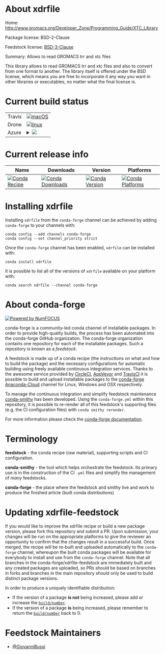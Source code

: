 About xdrfile
=============

Home: http://www.gromacs.org/Developer_Zone/Programming_Guide/XTC_Library

Package license: BSD-2-Clause

Feedstock license: [BSD-3-Clause](https://github.com/conda-forge/xdrfile-feedstock/blob/master/LICENSE.txt)

Summary: Allows to read GROMACS trr and xtc files

This library allows to read GROMACS trr and xtc files and also to convert from one format to another. The library itself
is offered under the BSD license, which means you are free to incorporate it any way you want in other libraries or
executables, no matter what the final license is.


Current build status
====================


<table><tr>
    <td>Travis</td>
    <td>
      <a href="https://travis-ci.com/conda-forge/xdrfile-feedstock">
        <img alt="macOS" src="https://img.shields.io/travis/com/conda-forge/xdrfile-feedstock/master.svg?label=macOS">
      </a>
    </td>
  </tr><tr>
    <td>Drone</td>
    <td>
      <a href="https://cloud.drone.io/conda-forge/xdrfile-feedstock">
        <img alt="linux" src="https://img.shields.io/drone/build/conda-forge/xdrfile-feedstock/master.svg?label=Linux">
      </a>
    </td>
  </tr>
    
  <tr>
    <td>Azure</td>
    <td>
      <details>
        <summary>
          <a href="https://dev.azure.com/conda-forge/feedstock-builds/_build/latest?definitionId=6764&branchName=master">
            <img src="https://dev.azure.com/conda-forge/feedstock-builds/_apis/build/status/xdrfile-feedstock?branchName=master">
          </a>
        </summary>
        <table>
          <thead><tr><th>Variant</th><th>Status</th></tr></thead>
          <tbody><tr>
              <td>linux_64</td>
              <td>
                <a href="https://dev.azure.com/conda-forge/feedstock-builds/_build/latest?definitionId=6764&branchName=master">
                  <img src="https://dev.azure.com/conda-forge/feedstock-builds/_apis/build/status/xdrfile-feedstock?branchName=master&jobName=linux&configuration=linux_64_" alt="variant">
                </a>
              </td>
            </tr><tr>
              <td>linux_aarch64</td>
              <td>
                <a href="https://dev.azure.com/conda-forge/feedstock-builds/_build/latest?definitionId=6764&branchName=master">
                  <img src="https://dev.azure.com/conda-forge/feedstock-builds/_apis/build/status/xdrfile-feedstock?branchName=master&jobName=linux&configuration=linux_aarch64_" alt="variant">
                </a>
              </td>
            </tr><tr>
              <td>linux_ppc64le</td>
              <td>
                <a href="https://dev.azure.com/conda-forge/feedstock-builds/_build/latest?definitionId=6764&branchName=master">
                  <img src="https://dev.azure.com/conda-forge/feedstock-builds/_apis/build/status/xdrfile-feedstock?branchName=master&jobName=linux&configuration=linux_ppc64le_" alt="variant">
                </a>
              </td>
            </tr><tr>
              <td>osx_64</td>
              <td>
                <a href="https://dev.azure.com/conda-forge/feedstock-builds/_build/latest?definitionId=6764&branchName=master">
                  <img src="https://dev.azure.com/conda-forge/feedstock-builds/_apis/build/status/xdrfile-feedstock?branchName=master&jobName=osx&configuration=osx_64_" alt="variant">
                </a>
              </td>
            </tr><tr>
              <td>osx_arm64</td>
              <td>
                <a href="https://dev.azure.com/conda-forge/feedstock-builds/_build/latest?definitionId=6764&branchName=master">
                  <img src="https://dev.azure.com/conda-forge/feedstock-builds/_apis/build/status/xdrfile-feedstock?branchName=master&jobName=osx&configuration=osx_arm64_" alt="variant">
                </a>
              </td>
            </tr>
          </tbody>
        </table>
      </details>
    </td>
  </tr>
</table>

Current release info
====================

| Name | Downloads | Version | Platforms |
| --- | --- | --- | --- |
| [![Conda Recipe](https://img.shields.io/badge/recipe-xdrfile-green.svg)](https://anaconda.org/conda-forge/xdrfile) | [![Conda Downloads](https://img.shields.io/conda/dn/conda-forge/xdrfile.svg)](https://anaconda.org/conda-forge/xdrfile) | [![Conda Version](https://img.shields.io/conda/vn/conda-forge/xdrfile.svg)](https://anaconda.org/conda-forge/xdrfile) | [![Conda Platforms](https://img.shields.io/conda/pn/conda-forge/xdrfile.svg)](https://anaconda.org/conda-forge/xdrfile) |

Installing xdrfile
==================

Installing `xdrfile` from the `conda-forge` channel can be achieved by adding `conda-forge` to your channels with:

```
conda config --add channels conda-forge
conda config --set channel_priority strict
```

Once the `conda-forge` channel has been enabled, `xdrfile` can be installed with:

```
conda install xdrfile
```

It is possible to list all of the versions of `xdrfile` available on your platform with:

```
conda search xdrfile --channel conda-forge
```


About conda-forge
=================

[![Powered by NumFOCUS](https://img.shields.io/badge/powered%20by-NumFOCUS-orange.svg?style=flat&colorA=E1523D&colorB=007D8A)](http://numfocus.org)

conda-forge is a community-led conda channel of installable packages.
In order to provide high-quality builds, the process has been automated into the
conda-forge GitHub organization. The conda-forge organization contains one repository
for each of the installable packages. Such a repository is known as a *feedstock*.

A feedstock is made up of a conda recipe (the instructions on what and how to build
the package) and the necessary configurations for automatic building using freely
available continuous integration services. Thanks to the awesome service provided by
[CircleCI](https://circleci.com/), [AppVeyor](https://www.appveyor.com/)
and [TravisCI](https://travis-ci.com/) it is possible to build and upload installable
packages to the [conda-forge](https://anaconda.org/conda-forge)
[Anaconda-Cloud](https://anaconda.org/) channel for Linux, Windows and OSX respectively.

To manage the continuous integration and simplify feedstock maintenance
[conda-smithy](https://github.com/conda-forge/conda-smithy) has been developed.
Using the ``conda-forge.yml`` within this repository, it is possible to re-render all of
this feedstock's supporting files (e.g. the CI configuration files) with ``conda smithy rerender``.

For more information please check the [conda-forge documentation](https://conda-forge.org/docs/).

Terminology
===========

**feedstock** - the conda recipe (raw material), supporting scripts and CI configuration.

**conda-smithy** - the tool which helps orchestrate the feedstock.
                   Its primary use is in the construction of the CI ``.yml`` files
                   and simplify the management of *many* feedstocks.

**conda-forge** - the place where the feedstock and smithy live and work to
                  produce the finished article (built conda distributions)


Updating xdrfile-feedstock
==========================

If you would like to improve the xdrfile recipe or build a new
package version, please fork this repository and submit a PR. Upon submission,
your changes will be run on the appropriate platforms to give the reviewer an
opportunity to confirm that the changes result in a successful build. Once
merged, the recipe will be re-built and uploaded automatically to the
`conda-forge` channel, whereupon the built conda packages will be available for
everybody to install and use from the `conda-forge` channel.
Note that all branches in the conda-forge/xdrfile-feedstock are
immediately built and any created packages are uploaded, so PRs should be based
on branches in forks and branches in the main repository should only be used to
build distinct package versions.

In order to produce a uniquely identifiable distribution:
 * If the version of a package **is not** being increased, please add or increase
   the [``build/number``](https://docs.conda.io/projects/conda-build/en/latest/resources/define-metadata.html#build-number-and-string).
 * If the version of a package **is** being increased, please remember to return
   the [``build/number``](https://docs.conda.io/projects/conda-build/en/latest/resources/define-metadata.html#build-number-and-string)
   back to 0.

Feedstock Maintainers
=====================

* [@GiovanniBussi](https://github.com/GiovanniBussi/)


